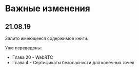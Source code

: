 # Важные изменения

## 21.08.19

Залито имеющееся содержимое книги.

Уже переведены:

* Глава 20 - WebRTC
* Глава 4 - Сертификаты безопасности для конечных точек



